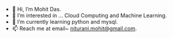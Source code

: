 - 👋 Hi, I’m Mohit Das.
- 👀 I’m interested in ... Cloud Computing and Machine Learning.
- 🌱 I’m currently learning python and mysql.
- 📫 Reach me at email~ niturani.mohit@gmail.com.
<!---
- 💞️ I’m looking to collaborate on ...
--->
<!---
mohit357/mohit357 is a ✨ special ✨ repository because its `README.md` (this file) appears on your GitHub profile.
You can click the Preview link to take a look at your changes.
--->
